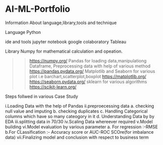 # AI-ML-Portfolio

Information About language,library,tools and technique

Language
Python

ide and tools
jupyter notebook
google colaboratory
Tableau

Library
Numpy for mathematical calculation and opeation.
>> https://numpy.org/
Pandas for loading data,manipulationg Dataframe, Preprocessing data with help of various method
>> https://pandas.pydata.org/
Matplotlib and Seaborn for various plot i.e barchart,scatterplot,boxplot
>>https://matplotlib.org/
>>https://seaborn.pydata.org/
>> sklearn for various algorithms
>>https://scikit-learn.org/

Steps follwed in various Case Study

i.Loading Data with the help of Pandas
ii.preproecessing data
a. checking null value and imputing
b. checking duplicates
c. Handling Categorical columns which have so many cateogory in it
d. Understanding Data by by EDA
iii.splitting data in 70/30
iv.Scaling Data whereever required
v.Model building
vi.Model evaluation by various parameter
a. For regression :-RMSE
b.For CLassification :- Accuracy score or AUC-ROC SCOre(for imbalance data)
vii.Finalizing model and conclusion with respect to business term

